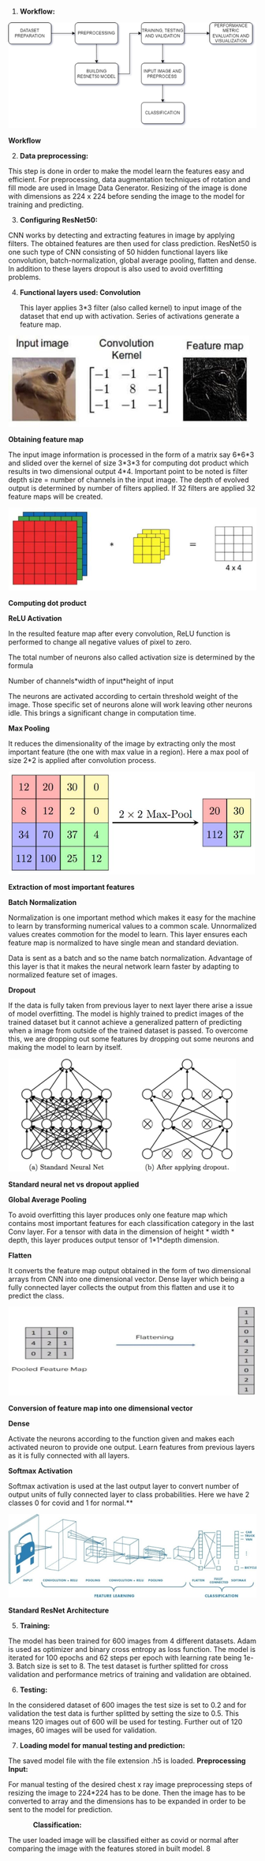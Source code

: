 ﻿1. **Workflow:** 

![](./images/Aspose.Words.0d955de0-b154-4c20-864e-acbd0426b494.001.png)

**Workflow**

2. **Data preprocessing:** 

This step is done in order to make the model learn the features easy and efficient. For preprocessing, data augmentation techniques of rotation and fill mode are used in Image Data Generator. Resizing of the image is done with dimensions as 224 x 224 before sending the image to the model for training and predicting.  

3. **Configuring ResNet50:** 

CNN works by detecting and extracting features in image by applying filters. The obtained features are then used for class prediction. ResNet50 is one such type of CNN consisting of 50 hidden functional layers like convolution, batch-normalization, global average pooling, flatten and dense. In addition to these layers dropout is also used to avoid overfitting problems. 

4. **Functional layers used: Convolution**  

   This layer applies 3\*3 filter (also called kernel) to input image of the dataset that end up with activation. Series of activations generate a feature map.  

![](./images/Aspose.Words.0d955de0-b154-4c20-864e-acbd0426b494.002.png)

**Obtaining feature map** 

The input image information is processed in the form of a matrix say 6\*6\*3 and slided over the kernel of size 3\*3\*3 for computing dot product which results in two dimensional output 4\*4. Important point to be noted is filter depth size = number of channels in the input image. The depth of evolved output is determined by number of filters applied. If 32 filters are applied 32 feature maps will be created. 

![](./images/Aspose.Words.0d955de0-b154-4c20-864e-acbd0426b494.003.png)

**Computing dot product** 

**ReLU Activation** 

In the resulted feature map after every convolution, ReLU function is performed to change all negative values of pixel to zero.  

The total number of neurons also called activation size is determined by the formula  

Number of channels\*width of input\*height of input 

The neurons are activated according to certain threshold weight of the image. Those specific set of neurons alone will work leaving other neurons idle. This brings a significant change in computation time. 

**Max Pooling** 

It reduces the dimensionality of the image by extracting only the most important feature (the one with max value in a region). Here a max pool of size 2\*2 is applied after convolution process. 

![](./images/Aspose.Words.0d955de0-b154-4c20-864e-acbd0426b494.004.png)

**Extraction of most important features** 

**Batch Normalization** 

Normalization is one important method which makes it easy for the machine to learn by transforming numerical values to a common scale. Unnormalized values creates commotion for the model to learn. This layer ensures each feature map is normalized to have single mean and standard deviation.  

Data is sent as a batch and so the name batch normalization. Advantage of this layer is that it makes the neural network learn faster by adapting to normalized feature set of images. 

**Dropout** 

If the data is fully taken from previous layer to next layer there arise a issue of model overfitting. The model is highly trained to predict images of the trained dataset but it cannot achieve a generalized pattern of predicting when a image from outside of the trained dataset is passed. To overcome this, we are dropping out some features by dropping out some neurons and making the model to learn by itself. 

![](./images/Aspose.Words.0d955de0-b154-4c20-864e-acbd0426b494.005.jpeg)

**Standard neural net vs dropout applied** 

**Global Average Pooling** 

To avoid overfitting this layer produces only one feature map which contains most important features for each classification category in the last Conv layer. For a tensor with data in the dimension of height \* width \* depth, this layer produces output tensor of 1\*1\*depth dimension. 

**Flatten**  

It converts the feature map output obtained in the form of two dimensional arrays from CNN into one dimensional vector. Dense layer which being a fully connected layer collects the output from this flatten and use it to predict the class. 

![](./images/Aspose.Words.0d955de0-b154-4c20-864e-acbd0426b494.006.jpeg)

**Conversion of feature map into one dimensional vector** 

**Dense** 

Activate the neurons according to the function given and makes each activated neuron to provide one output. Learn features from previous layers as it is fully connected with all layers. 

**Softmax Activation** 

Softmax activation is used at the last output layer to convert number of output units of fully connected layer to class probabilities. Here we have 2 classes 0 for covid and 1 for normal.** 

![](./images/Aspose.Words.0d955de0-b154-4c20-864e-acbd0426b494.007.jpeg)

**Standard ResNet Architecture** 

5. **Training:** 

The model has been trained for 600 images from 4 different datasets. Adam is used as optimizer and binary cross entropy as loss function. The model is iterated for 100 epochs and 62 steps per epoch with learning rate being 1e-3. Batch size is set to 8. The test dataset is further splitted for cross validation and performance metrics of training and validation are obtained. 

6. **Testing:**  

In the considered dataset of 600 images the test size is set to 0.2 and for validation the test data is further splitted by setting the size to 0.5. This means 120 images out of 600 will be used for testing. Further out of 120 images, 60 images will be used for validation. 

7. **Loading model for manual testing and prediction:** 

The saved model file with the file extension .h5 is loaded.        **Preprocessing Input:** 

For manual testing of the desired chest x ray image preprocessing steps of resizing the image to 224\*224 has to be done. Then the image has to be converted to array and the dimensions has to be expanded in order to be sent to the model for prediction. 

`       `**Classification:** 

The  user  loaded  image  will  be  classified  either  as  covid  or  normal  after comparing the image with the features stored in built model. 
8 
